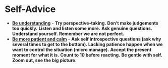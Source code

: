 # Self-Advice

- [**Be understanding**](https://www.trackinghappiness.com/how-to-be-more-understanding/) - **Try perspective-taking.** **Don’t make judgements too quickly.** **Listen and listen some more.**  **Ask genuine questions.** **Understand yourself.** **Remember we are not perfect.**
- [**Be more patient and calm**](https://www.youtube.com/watch?v=mfmsNW7lf8c) - **Ask self introspective questions (ask why several times to get to the bottom). Lacking patience happen when we want to control the situation (micro manage).** **Accept the present moment for what it is.** **Count to 10 before reacting.** **Be gentle with self.** **Zoom out, see the big picture.**
